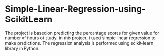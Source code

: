 # Simple-Linear-Regression-using-ScikitLearn
The project is based on predicting the percentage scores for given value for number of hours of study.
In this project, I used simple linear regression to make predictions.
The regression analysis is performed using scikit-learn library in Python.
